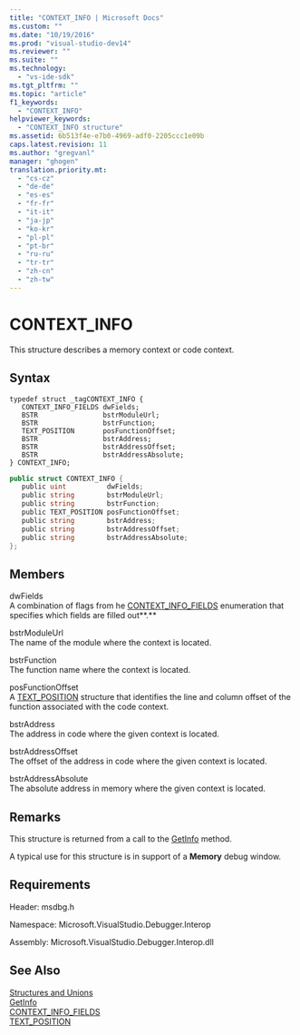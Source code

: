 ```yaml
---
title: "CONTEXT_INFO | Microsoft Docs"
ms.custom: ""
ms.date: "10/19/2016"
ms.prod: "visual-studio-dev14"
ms.reviewer: ""
ms.suite: ""
ms.technology: 
  - "vs-ide-sdk"
ms.tgt_pltfrm: ""
ms.topic: "article"
f1_keywords: 
  - "CONTEXT_INFO"
helpviewer_keywords: 
  - "CONTEXT_INFO structure"
ms.assetid: 6b513f4e-e7b0-4969-adf0-2205ccc1e09b
caps.latest.revision: 11
ms.author: "gregvanl"
manager: "ghogen"
translation.priority.mt: 
  - "cs-cz"
  - "de-de"
  - "es-es"
  - "fr-fr"
  - "it-it"
  - "ja-jp"
  - "ko-kr"
  - "pl-pl"
  - "pt-br"
  - "ru-ru"
  - "tr-tr"
  - "zh-cn"
  - "zh-tw"
---
```

# CONTEXT_INFO
This structure describes a memory context or code context.  
  
## Syntax  
  
```cpp#  
typedef struct _tagCONTEXT_INFO {   
   CONTEXT_INFO_FIELDS dwFields;  
   BSTR                bstrModuleUrl;  
   BSTR                bstrFunction;  
   TEXT_POSITION       posFunctionOffset;  
   BSTR                bstrAddress;  
   BSTR                bstrAddressOffset;  
   BSTR                bstrAddressAbsolute;  
} CONTEXT_INFO;  
```  
  
```c#  
public struct CONTEXT_INFO {  
   public uint          dwFields;  
   public string        bstrModuleUrl;  
   public string        bstrFunction;  
   public TEXT_POSITION posFunctionOffset;  
   public string        bstrAddress;  
   public string        bstrAddressOffset;  
   public string        bstrAddressAbsolute;  
};  
```  
  
## Members  
 dwFields  
 A combination of flags from he [CONTEXT_INFO_FIELDS](../extensibility-debugger-reference/context_info_fields.md) enumeration that specifies which fields are filled out**.**  
  
 bstrModuleUrl  
 The name of the module where the context is located.  
  
 bstrFunction  
 The function name where the context is located.  
  
 posFunctionOffset  
 A [TEXT_POSITION](../extensibility-debugger-reference/text_position.md) structure that identifies the line and column offset of the function associated with the code context.  
  
 bstrAddress  
 The address in code where the given context is located.  
  
 bstrAddressOffset  
 The offset of the address in code where the given context is located.  
  
 bstrAddressAbsolute  
 The absolute address in memory where the given context is located.  
  
## Remarks  
 This structure is returned from a call to the [GetInfo](../extensibility-debugger-reference/idebugmemorycontext2--getinfo.md) method.  
  
 A typical use for this structure is in support of a **Memory** debug window.  
  
## Requirements  
 Header: msdbg.h  
  
 Namespace: Microsoft.VisualStudio.Debugger.Interop  
  
 Assembly: Microsoft.VisualStudio.Debugger.Interop.dll  
  
## See Also  
 [Structures and Unions](../extensibility-debugger-reference/structures-and-unions.md)   
 [GetInfo](../extensibility-debugger-reference/idebugmemorycontext2--getinfo.md)   
 [CONTEXT_INFO_FIELDS](../extensibility-debugger-reference/context_info_fields.md)   
 [TEXT_POSITION](../extensibility-debugger-reference/text_position.md)